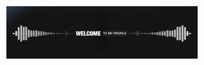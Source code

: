 <img class="center" alt="Welcome to Amin Bakhshoodeh Profile" src="https://github.com/AminSBU/AminSBU/blob/master/welcome.gif" />